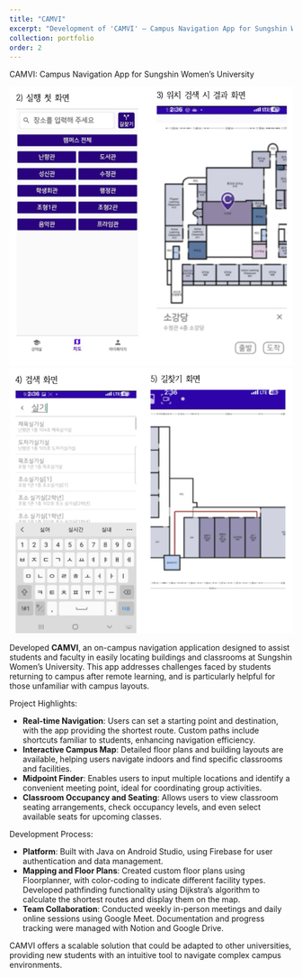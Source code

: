 ```yaml
---
title: "CAMVI"
excerpt: "Development of 'CAMVI' – Campus Navigation App for Sungshin Women’s University"
collection: portfolio
order: 2
---
```


CAMVI: Campus Navigation App for Sungshin Women’s University

![CAMVI Image](../images/CAMVI-1.png)
![CAMVI Image](../images/CAMVI-2.png)

Developed **CAMVI**, an on-campus navigation application designed to assist students and faculty in easily locating buildings and classrooms at Sungshin Women’s University. This app addresses challenges faced by students returning to campus after remote learning, and is particularly helpful for those unfamiliar with campus layouts.

Project Highlights:
- **Real-time Navigation**: Users can set a starting point and destination, with the app providing the shortest route. Custom paths include shortcuts familiar to students, enhancing navigation efficiency.
- **Interactive Campus Map**: Detailed floor plans and building layouts are available, helping users navigate indoors and find specific classrooms and facilities.
- **Midpoint Finder**: Enables users to input multiple locations and identify a convenient meeting point, ideal for coordinating group activities.
- **Classroom Occupancy and Seating**: Allows users to view classroom seating arrangements, check occupancy levels, and even select available seats for upcoming classes.

Development Process:
- **Platform**: Built with Java on Android Studio, using Firebase for user authentication and data management.
- **Mapping and Floor Plans**: Created custom floor plans using Floorplanner, with color-coding to indicate different facility types. Developed pathfinding functionality using Dijkstra’s algorithm to calculate the shortest routes and display them on the map.
- **Team Collaboration**: Conducted weekly in-person meetings and daily online sessions using Google Meet. Documentation and progress tracking were managed with Notion and Google Drive.

CAMVI offers a scalable solution that could be adapted to other universities, providing new students with an intuitive tool to navigate complex campus environments.
